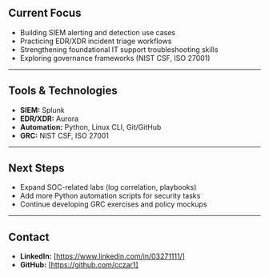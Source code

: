 ## Current Focus

- Building SIEM alerting and detection use cases
- Practicing EDR/XDR incident triage workflows
- Strengthening foundational IT support troubleshooting skills
- Exploring governance frameworks (NIST CSF, ISO 27001)

---

## Tools & Technologies

- **SIEM:** Splunk
- **EDR/XDR:** Aurora
- **Automation:** Python, Linux CLI, Git/GitHub
- **GRC:** NIST CSF, ISO 27001

---

## Next Steps

- Expand SOC-related labs (log correlation, playbooks)
- Add more Python automation scripts for security tasks
- Continue developing GRC exercises and policy mockups

---

## Contact

- **LinkedIn:** [https://www.linkedin.com/in/03271111/]
- **GitHub:** [https://github.com/cczar1]
